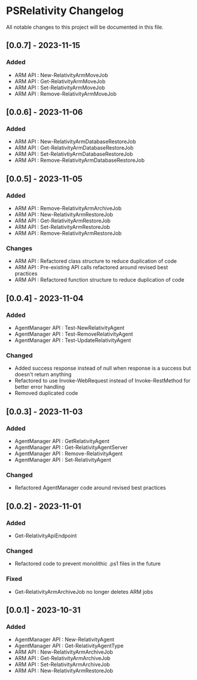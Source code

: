 # PSRelativity Changelog

All notable changes to this project will be documented in this file.

## [0.0.7] - 2023-11-15

### Added
- ARM API : New-RelativityArmMoveJob
- ARM API : Get-RelativityArmMoveJob
- ARM API : Set-RelativityArmMoveJob
- ARM API : Remove-RelativityArmMoveJob

## [0.0.6] - 2023-11-06

### Added

- ARM API : New-RelativityArmDatabaseRestoreJob
- ARM API : Get-RelativityArmDatabaseRestoreJob
- ARM API : Set-RelativtiyArmDatabaseRestoreJob
- ARM API : Remove-RelativityArmDatabaseRestoreJob

## [0.0.5] - 2023-11-05

### Added
- ARM API : Remove-RelativityArmArchiveJob
- ARM API : New-RelativityArmRestoreJob
- ARM API : Get-RelativityArmRestoreJob
- ARM API : Set-RelativityArmRestoreJob
- ARM API : Remove-RelativityArmRestoreJob

### Changes
- ARM API : Refactored class structure to reduce duplication of code
- ARM API : Pre-existing API calls refactored around revised best practices
- ARM API : Refactored function structure to reduce duplication of code

## [0.0.4] - 2023-11-04

### Added
- AgentManager API : Test-NewRelativityAgent
- AgentManager API : Test-RemoveRelativityAgent
- AgentManager API : Test-UpdateRelativityAgent

### Changed
- Added success response instead of null when response is a success but doesn't return anything
- Refactored to use Invoke-WebRequest instead of Invoke-RestMethod for better error handling
- Removed duplicated code

## [0.0.3] - 2023-11-03

### Added
- AgentManager API : GetRelativityAgent
- AgentManager API : Get-RelativityAgentServer
- AgentManager API : Remove-RelativityAgent
- AgentManager API : Set-RelativityAgent

### Changed
- Refactored AgentManager code around revised best practices

## [0.0.2] - 2023-11-01

### Added
- Get-RelativityApiEndpoint

### Changed
- Refactored code to prevent monolithic .ps1 files in the future

### Fixed
- Get-RelativityArmArchiveJob no longer deletes ARM jobs

## [0.0.1] - 2023-10-31

### Added
- AgentManager API : New-RelativityAgent
- AgentManager API : Get-RelativityAgentType
- ARM API : New-RelativityArmArchiveJob
- ARM API : Get-RelativityArmArchiveJob
- ARM API : Set-RelativityArmArchiveJob
- ARM API : New-RelativityArmRestoreJob